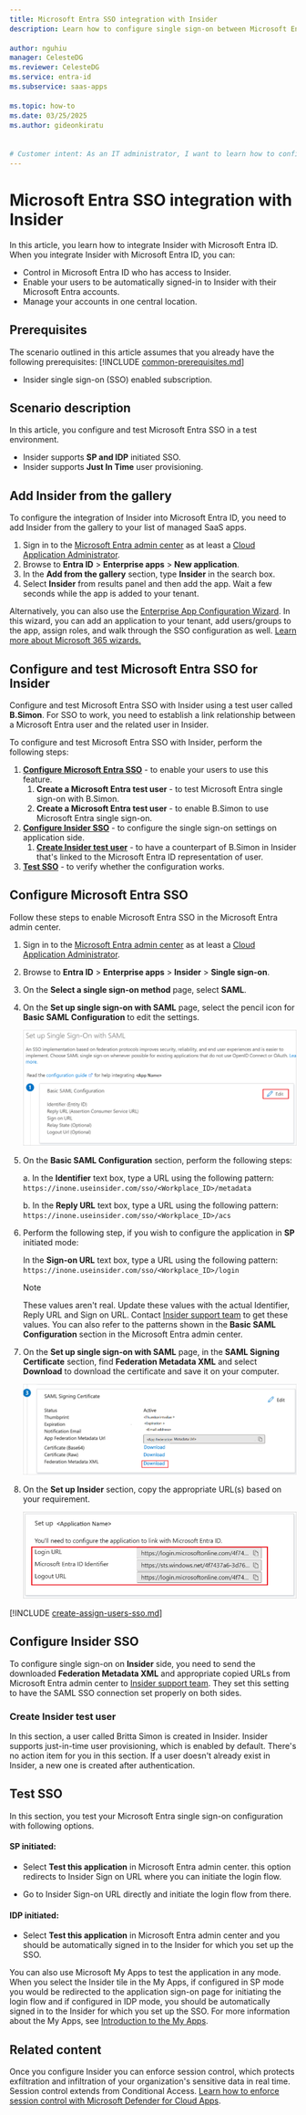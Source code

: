 ```yaml
---
title: Microsoft Entra SSO integration with Insider
description: Learn how to configure single sign-on between Microsoft Entra ID and Insider.

author: nguhiu
manager: CelesteDG
ms.reviewer: CelesteDG
ms.service: entra-id
ms.subservice: saas-apps

ms.topic: how-to
ms.date: 03/25/2025
ms.author: gideonkiratu


# Customer intent: As an IT administrator, I want to learn how to configure single sign-on between Microsoft Entra ID and Insider so that I can control who has access to Insider, enable automatic sign-in with Microsoft Entra accounts, and manage my accounts in one central location.
---
```


# Microsoft Entra SSO integration with Insider

In this article,  you learn how to integrate Insider with Microsoft Entra ID. When you integrate Insider with Microsoft Entra ID, you can:

* Control in Microsoft Entra ID who has access to Insider.
* Enable your users to be automatically signed-in to Insider with their Microsoft Entra accounts.
* Manage your accounts in one central location.

## Prerequisites
The scenario outlined in this article assumes that you already have the following prerequisites:
[!INCLUDE [common-prerequisites.md](~/identity/saas-apps/includes/common-prerequisites.md)]
* Insider single sign-on (SSO) enabled subscription.

## Scenario description

In this article,  you configure and test Microsoft Entra SSO in a test environment.

* Insider supports **SP and IDP** initiated SSO.
* Insider supports **Just In Time** user provisioning.

## Add Insider from the gallery

To configure the integration of Insider into Microsoft Entra ID, you need to add Insider from the gallery to your list of managed SaaS apps.

1. Sign in to the [Microsoft Entra admin center](https://entra.microsoft.com) as at least a [Cloud Application Administrator](~/identity/role-based-access-control/permissions-reference.md#cloud-application-administrator).
1. Browse to **Entra ID** > **Enterprise apps** > **New application**.
1. In the **Add from the gallery** section, type **Insider** in the search box.
1. Select **Insider** from results panel and then add the app. Wait a few seconds while the app is added to your tenant.

Alternatively, you can also use the [Enterprise App Configuration Wizard](https://portal.office.com/AdminPortal/home?Q=Docs#/azureadappintegration). In this wizard, you can add an application to your tenant, add users/groups to the app, assign roles, and walk through the SSO configuration as well. [Learn more about Microsoft 365 wizards.](/microsoft-365/admin/misc/azure-ad-setup-guides)

## Configure and test Microsoft Entra SSO for Insider

Configure and test Microsoft Entra SSO with Insider using a test user called **B.Simon**. For SSO to work, you need to establish a link relationship between a Microsoft Entra user and the related user in Insider.

To configure and test Microsoft Entra SSO with Insider, perform the following steps:

1. **[Configure Microsoft Entra SSO](#configure-microsoft-entra-sso)** - to enable your users to use this feature.
    1. **Create a Microsoft Entra test user** - to test Microsoft Entra single sign-on with B.Simon.
    1. **Create a Microsoft Entra test user** - to enable B.Simon to use Microsoft Entra single sign-on.
1. **[Configure Insider SSO](#configure-insider-sso)** - to configure the single sign-on settings on application side.
    1. **[Create Insider test user](#create-insider-test-user)** - to have a counterpart of B.Simon in Insider that's linked to the Microsoft Entra ID representation of user.
1. **[Test SSO](#test-sso)** - to verify whether the configuration works.

## Configure Microsoft Entra SSO

Follow these steps to enable Microsoft Entra SSO in the Microsoft Entra admin center.

1. Sign in to the [Microsoft Entra admin center](https://entra.microsoft.com) as at least a [Cloud Application Administrator](~/identity/role-based-access-control/permissions-reference.md#cloud-application-administrator).
1. Browse to **Entra ID** > **Enterprise apps** > **Insider** > **Single sign-on**.
1. On the **Select a single sign-on method** page, select **SAML**.
1. On the **Set up single sign-on with SAML** page, select the pencil icon for **Basic SAML Configuration** to edit the settings.

   ![Screenshot shows how to edit Basic SAML Configuration.](common/edit-urls.png "Basic Configuration")

1. On the **Basic SAML Configuration** section, perform the following steps:

    a. In the **Identifier** text box, type a URL using the following pattern:
    `https://inone.useinsider.com/sso/<Workplace_ID>/metadata`

    b. In the **Reply URL** text box, type a URL using the following pattern:
    `https://inone.useinsider.com/sso/<Workplace_ID>/acs`

1. Perform the following step, if you wish to configure the application in **SP** initiated mode:

    In the **Sign-on URL** text box, type a URL using the following pattern:
    `https://inone.useinsider.com/sso/<Workplace_ID>/login`

	> [!NOTE]
	> These values aren't real. Update these values with the actual Identifier, Reply URL and Sign on URL. Contact [Insider support team](mailto:bytemasters@useinsider.com) to get these values. You can also refer to the patterns shown in the **Basic SAML Configuration** section in the Microsoft Entra admin center.

1. On the **Set up single sign-on with SAML** page, in the **SAML Signing Certificate** section, find **Federation Metadata XML** and select **Download** to download the certificate and save it on your computer.

	![Screenshot shows the Certificate download link.](common/metadataxml.png "Certificate")

1. On the **Set up Insider** section, copy the appropriate URL(s) based on your requirement.

	![Screenshot shows to copy configuration URLs.](common/copy-configuration-urls.png "Metadata")

[!INCLUDE [create-assign-users-sso.md](~/identity/saas-apps/includes/create-assign-users-sso.md)]

## Configure Insider SSO

To configure single sign-on on **Insider** side, you need to send the downloaded **Federation Metadata XML** and appropriate copied URLs from Microsoft Entra admin center to [Insider support team](mailto:bytemasters@useinsider.com). They set this setting to have the SAML SSO connection set properly on both sides.

### Create Insider test user

In this section, a user called Britta Simon is created in Insider. Insider supports just-in-time user provisioning, which is enabled by default. There's no action item for you in this section. If a user doesn't already exist in Insider, a new one is created after authentication.

## Test SSO 

In this section, you test your Microsoft Entra single sign-on configuration with following options.
 
#### SP initiated:
 
* Select **Test this application** in Microsoft Entra admin center. this option redirects to Insider Sign on URL where you can initiate the login flow.  
 
* Go to Insider Sign-on URL directly and initiate the login flow from there.
 
#### IDP initiated:
 
* Select **Test this application** in Microsoft Entra admin center and you should be automatically signed in to the Insider for which you set up the SSO.
 
You can also use Microsoft My Apps to test the application in any mode. When you select the Insider tile in the My Apps, if configured in SP mode you would be redirected to the application sign-on page for initiating the login flow and if configured in IDP mode, you should be automatically signed in to the Insider for which you set up the SSO. For more information about the My Apps, see [Introduction to the My Apps](https://support.microsoft.com/account-billing/sign-in-and-start-apps-from-the-my-apps-portal-2f3b1bae-0e5a-4a86-a33e-876fbd2a4510).

## Related content

Once you configure Insider you can enforce session control, which protects exfiltration and infiltration of your organization's sensitive data in real time. Session control extends from Conditional Access. [Learn how to enforce session control with Microsoft Defender for Cloud Apps](/cloud-app-security/proxy-deployment-any-app).